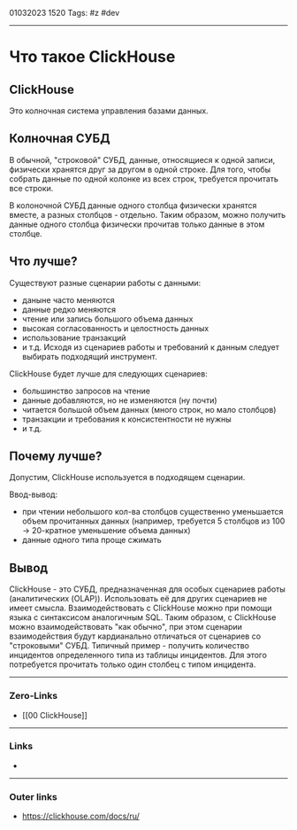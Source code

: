 01032023 1520
Tags: #z #dev

---
# Что такое ClickHouse

## ClickHouse

Это колночная система управления базами данных.

## Колночная  СУБД

В обычной, "строковой" СУБД, данные, относящиеся к одной записи, физически хранятся друг за другом в одной строке. Для того, чтобы собрать данные по одной колонке из всех строк, требуется прочитать все строки.

В колоночной СУБД данные одного столбца физически хранятся вместе, а разных столбцов - отдельно. Таким образом, можно получить данные одного столбца физически прочитав только данные в этом столбце.

## Что лучше?

Существуют разные сценарии работы с данными:
- даныне часто меняются
- данные редко меняются
- чтение или запись большого объема данных
- высокая согласованность и целостность данных
- использование транзакций
- и т.д.
Исходя из сценариев работы и требований к данным следует выбирать подходящий инструмент.

ClickHouse будет лучше для следующих сценариев:
- большинство запросов на чтение
- данные добавляются, но не изменяются (ну почти)
- читается большой объем данных (много строк, но мало столбцов)
- транзакции и требования к консистентности не нужны
- и т.д.

## Почему лучше?

Допустим, ClickHouse используется в подходящем сценарии.

Ввод-вывод:
- при чтении небольшого кол-ва столбцов существенно уменьшается объем прочитанных данных (например, требуется 5 столбцов из 100 -> 20-кратное уменьшение объема данных)
- данные одного типа проще сжимать

## Вывод

ClickHouse - это СУБД, предназначенная для особых сценариев работы (аналитических (OLAP)).  Использовать её для других сценариев не имеет смысла. Взаимодействовать с ClickHouse можно при помощи языка с синтаксисом аналогичным SQL.
Таким образом, с ClickHouse можно взаимодействовать "как обычно", при этом сценарии взаимодействия будут кардианально отличаться от сценариев со "строковыми" СУБД.
Типичный пример - получить количество инцидентов определенного типа из таблицы инцидентов. Для этого потребуется прочитать только один столбец с типом инцидента. 

---
### Zero-Links
- [[00 ClickHouse]]

---
### Links
- 

---
### Outer links
- https://clickhouse.com/docs/ru/